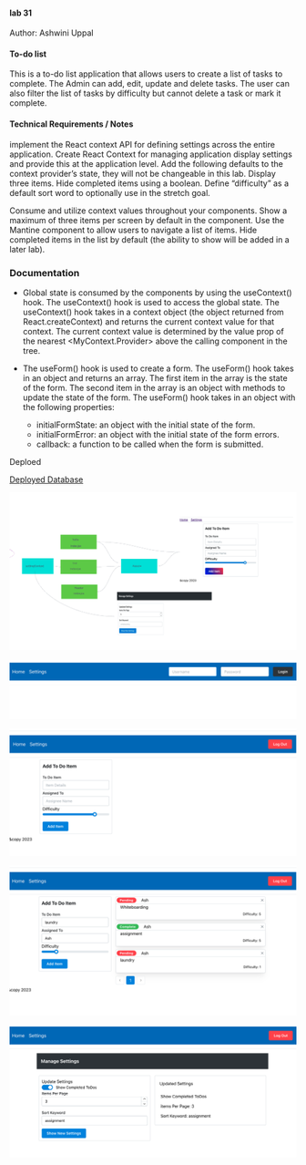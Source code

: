 #### lab 31
Author: Ashwini Uppal

#### To-do list

This is a to-do list application that allows users to create a list of tasks to complete. The Admin can add, edit, update and delete tasks. The user can also filter the list of tasks by difficulty but cannot delete a task or mark it complete.

#### Technical Requirements / Notes

implement the React context API for defining settings across the entire application.
  Create React Context for managing application display settings and provide this at the application level.
  Add the following defaults to the context provider’s state, they will not be changeable in this lab.
  Display three items.
  Hide completed items using a boolean.
  Define “difficulty” as a default sort word to optionally use in the stretch goal.


Consume and utilize context values throughout your components.
  Show a maximum of three items per screen by default in the <List /> component.
  Use the Mantine <Pagination /> component to allow users to navigate a list of items.
  Hide completed items in the list by default (the ability to show will be added in a later lab).

### Documentation

  - Global state is consumed by the components by using the useContext() hook. The useContext() hook is used to access the global state. The useContext() hook takes in a context object (the object returned from React.createContext) and returns the current context value for that context. The current context value is determined by the value prop of the nearest <MyContext.Provider> above the calling component in the tree.


  - The useForm() hook is used to create a form. The useForm() hook takes in an object and returns an array. The first item in the array is the state of the form. The second item in the array is an object with methods to update the state of the form. The useForm() hook takes in an object with the following properties:
    - initialFormState: an object with the initial state of the form.
    - initialFormError: an object with the initial state of the form errors.
    - callback: a function to be called when the form is submitted.

Deploed

[Deployed Database](https://api-js401.herokuapp.com/api/v1/todo)



![UML](./src/assets/UML.png)


![Login page](./src/assets/1.png)

![todo page](./src/assets/2.png)

![list page](./src/assets/3.png)

![setting page](./src/assets/4.png)


